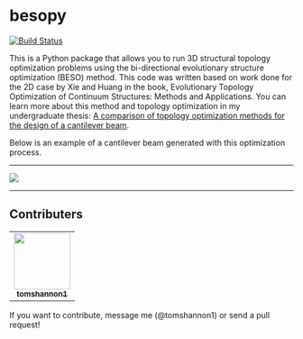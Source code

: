 # besopy
[![Build Status](https://travis-ci.org/tomshannon1/besopy.svg?branch=master)](https://travis-ci.org/tomshannon1/besopy)

This is a Python package that allows you to run 3D structural topology optimization problems using the bi-directional evolutionary structure optimization (BESO) method. This code was written based on work done for the 2D case by Xie and Huang in the book, Evolutionary Topology Optimization of Continuum Structures: Methods and Applications. You can learn more about this method and topology optimization in my undergraduate thesis: [A comparison of topology optimization methods for the design of a cantilever beam](ThomasShannonPhysicsThesis.pdf).

Below is an example of a cantilever beam generated with this optimization process.

------------

![](https://lh6.googleusercontent.com/w3bY1uCfacg6dtadv0kjLqBv6_srCsDfL5-wGSmNVUGUlAAkzM3ktf9j7yQ_e43cHBnUfMLz3u4Hw357oZ4bJGKPXOeHWQXK7Y54rwI5Ipp8QuDFziJoqi8WCO8vMp45qnS7SBksYwQ)

------------

## Contributers
<!-- ALL-CONTRIBUTORS-LIST:START - Do not remove or modify this section -->
<!-- prettier-ignore-start -->
<!-- markdownlint-disable -->
<table>
  <tr>
    <td align="center"><a href="https://github.com/tomshannon1"><img src="https://avatars3.githubusercontent.com/u/18470042?s=460&v=4" width="100px;" alt=""/><br /><sub><b>tomshannon1</b></sub></a><br />
  </td>
  </tr>
</table>
<!-- markdownlint-enable -->
<!-- prettier-ignore-end -->
<!-- ALL-CONTRIBUTORS-LIST:END -->

If you want to contribute, message me (@tomshannon1) or send a pull request!
